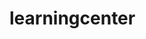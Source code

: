 # learningcenter
<html lang="en" dir="ltr">
  <head>
    <meta charset="utf-8">
    <title>Learning center</title>
    <style>
    table {
      font-family: arial, sans-serif;
      border-collapse: collapse;
      width: 100%;
    }

    td, th {
      border: 1px solid #dddddd;
      text-align: left;
      padding: 8px;
    }

    tr:nth-child(even) {
      background-color: #dddddd;
    }
    </style>
  </head>

  <body>
    <table>
    <tr>
      <td><img src="https://seeklogo.com/images/M/MIT-logo-73A348B3DB-seeklogo.com.png" height="200" alt=""></td>
      <td><h1>MIT learning center</h1></td>
    </tr>
    </table>
    <table border="1">
      <tr>
        <td><a href="#"><strong>About us</strong></a></td>
        <td><a href="ourcourses.html">Our Courses</a></td>
        <td><a href="#">Our results</a></td>
        <td><a href="#">Our location</a></td>
      </tr>
    </table>
    <h4>MIT learning center offers qulitative education for people who <em>are head over heels in love with it</em></h4>
    <h3>We offer:</h3>

    <hr>
    <h3>Our Achievements</h3>
    <ul>
      <li></li>
      <li></li>
    </ul>

  </body>
</html>

